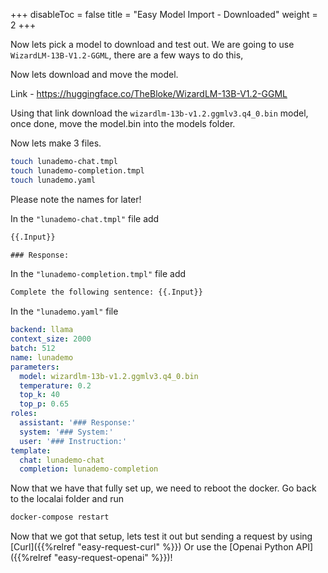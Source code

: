 
+++
disableToc = false
title = "Easy Model Import - Downloaded"
weight = 2
+++

Now lets pick a model to download and test out. We are going to use `WizardLM-13B-V1.2-GGML`, there are a few ways to do this, 

Now lets download and move the model.

Link - https://huggingface.co/TheBloke/WizardLM-13B-V1.2-GGML

Using that link download the `wizardlm-13b-v1.2.ggmlv3.q4_0.bin` model, once done, move the model.bin into the models folder.

Now lets make 3 files.

```bash
touch lunademo-chat.tmpl
touch lunademo-completion.tmpl
touch lunademo.yaml
```

Please note the names for later!

In the `"lunademo-chat.tmpl"` file add

```txt
{{.Input}}

### Response:
```

In the `"lunademo-completion.tmpl"` file add

```txt
Complete the following sentence: {{.Input}}
```


In the `"lunademo.yaml"` file

```yaml
backend: llama
context_size: 2000
batch: 512
name: lunademo
parameters:
  model: wizardlm-13b-v1.2.ggmlv3.q4_0.bin
  temperature: 0.2
  top_k: 40
  top_p: 0.65
roles:
  assistant: '### Response:'
  system: '### System:'
  user: '### Instruction:'
template:
  chat: lunademo-chat
  completion: lunademo-completion
```

Now that we have that fully set up, we need to reboot the docker. Go back to the localai folder and run

```bash
docker-compose restart
```

Now that we got that setup, lets test it out but sending a request by using [Curl]({{%relref "easy-request-curl" %}}) Or use the [Openai Python API]({{%relref "easy-request-openai" %}})! 
